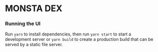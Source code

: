 # MONSTA DEX


### Running the UI

Run `yarn` to install dependencies, then run `yarn start` to start a development server or `yarn build` to create a production build that can be served by a static file server.
